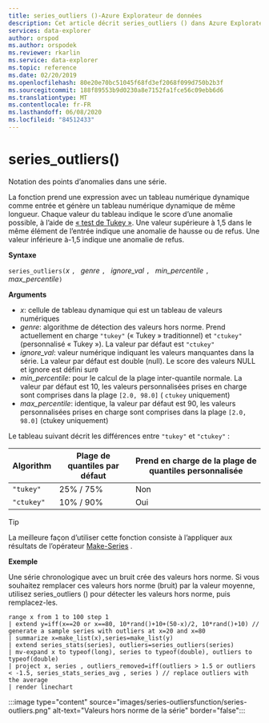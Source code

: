 ```yaml
---
title: series_outliers ()-Azure Explorateur de données
description: Cet article décrit series_outliers () dans Azure Explorateur de données.
services: data-explorer
author: orspod
ms.author: orspodek
ms.reviewer: rkarlin
ms.service: data-explorer
ms.topic: reference
ms.date: 02/20/2019
ms.openlocfilehash: 80e20e70bc51045f68fd3ef2068f099d750b2b3f
ms.sourcegitcommit: 188f89553b9d0230a8e7152fa1fce56c09ebb6d6
ms.translationtype: MT
ms.contentlocale: fr-FR
ms.lasthandoff: 06/08/2020
ms.locfileid: "84512433"
---
```

# <a name="series_outliers"></a>series_outliers()

Notation des points d’anomalies dans une série.

La fonction prend une expression avec un tableau numérique dynamique comme entrée et génère un tableau numérique dynamique de même longueur. Chaque valeur du tableau indique le score d’une anomalie possible, à l’aide de [« test de Tukey »](https://en.wikipedia.org/wiki/Outlier#Tukey.27s_test). Une valeur supérieure à 1,5 dans le même élément de l’entrée indique une anomalie de hausse ou de refus. Une valeur inférieure à-1,5 indique une anomalie de refus.

**Syntaxe**

`series_outliers(`*x* `, ` *genre* `, ` *ignore_val* `, ` *min_percentile* `, ` *max_percentile*`)`

**Arguments**

* *x*: cellule de tableau dynamique qui est un tableau de valeurs numériques
* *genre*: algorithme de détection des valeurs hors norme. Prend actuellement en charge `"tukey"` (« Tukey » traditionnel) et `"ctukey"` (personnalisé « Tukey »). La valeur par défaut est `"ctukey"`
* *ignore_val*: valeur numérique indiquant les valeurs manquantes dans la série. La valeur par défaut est double (null). Le score des valeurs NULL et ignore est défini sur`0`
* *min_percentile*: pour le calcul de la plage inter-quantile normale. La valeur par défaut est 10, les valeurs personnalisées prises en charge sont comprises dans la plage `[2.0, 98.0]` ( `ctukey` uniquement)
* *max_percentile*: identique, la valeur par défaut est 90, les valeurs personnalisées prises en charge sont comprises dans la plage `[2.0, 98.0]` (ctukey uniquement)

Le tableau suivant décrit les différences entre `"tukey"` et `"ctukey"` :

| Algorithm | Plage de quantiles par défaut | Prend en charge de la plage de quantiles personnalisée |
|-----------|----------------------- |--------------------------------|
| `"tukey"` | 25% / 75%              | Non                             |
| `"ctukey"`| 10% / 90%              | Oui                            |

> [!TIP]
> La meilleure façon d’utiliser cette fonction consiste à l’appliquer aux résultats de l’opérateur [Make-Series](make-seriesoperator.md) .

**Exemple**

Une série chronologique avec un bruit crée des valeurs hors norme. Si vous souhaitez remplacer ces valeurs hors norme (bruit) par la valeur moyenne, utilisez series_outliers () pour détecter les valeurs hors norme, puis remplacez-les.

<!-- csl: https://help.kusto.windows.net:443/Samples -->
```kusto
range x from 1 to 100 step 1 
| extend y=iff(x==20 or x==80, 10*rand()+10+(50-x)/2, 10*rand()+10) // generate a sample series with outliers at x=20 and x=80
| summarize x=make_list(x),series=make_list(y)
| extend series_stats(series), outliers=series_outliers(series)
| mv-expand x to typeof(long), series to typeof(double), outliers to typeof(double)
| project x, series , outliers_removed=iff(outliers > 1.5 or outliers < -1.5, series_stats_series_avg , series ) // replace outliers with the average
| render linechart
``` 

:::image type="content" source="images/series-outliersfunction/series-outliers.png" alt-text="Valeurs hors norme de la série" border="false":::

